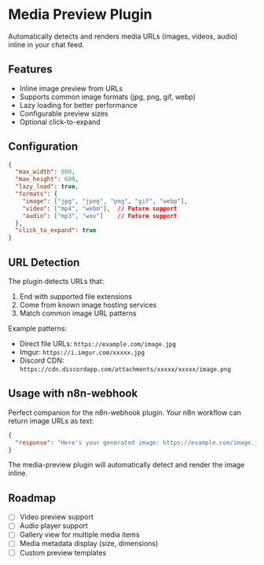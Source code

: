 # Media Preview Plugin

Automatically detects and renders media URLs (images, videos, audio) inline in your chat feed.

## Features

- Inline image preview from URLs
- Supports common image formats (jpg, png, gif, webp)
- Lazy loading for better performance
- Configurable preview sizes
- Optional click-to-expand

## Configuration

```json
{
  "max_width": 800,
  "max_height": 600,
  "lazy_load": true,
  "formats": {
    "image": ["jpg", "jpeg", "png", "gif", "webp"],
    "video": ["mp4", "webm"],  // Future support
    "audio": ["mp3", "wav"]    // Future support
  },
  "click_to_expand": true
}
```

## URL Detection

The plugin detects URLs that:
1. End with supported file extensions
2. Come from known image hosting services
3. Match common image URL patterns

Example patterns:
- Direct file URLs: `https://example.com/image.jpg`
- Imgur: `https://i.imgur.com/xxxxx.jpg`
- Discord CDN: `https://cdn.discordapp.com/attachments/xxxxx/xxxxx/image.png`

## Usage with n8n-webhook

Perfect companion for the n8n-webhook plugin. Your n8n workflow can return image URLs as text:

```json
{
  "response": "Here's your generated image: https://example.com/image.jpg"
}
```

The media-preview plugin will automatically detect and render the image inline.

## Roadmap

- [ ] Video preview support
- [ ] Audio player support
- [ ] Gallery view for multiple media items
- [ ] Media metadata display (size, dimensions)
- [ ] Custom preview templates 